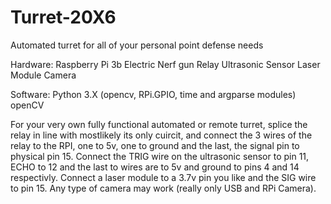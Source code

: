 # Turret-20X6
Automated turret for all of your personal point defense needs

Hardware:
  Raspberry Pi 3b
  Electric Nerf gun
  Relay
  Ultrasonic Sensor
  Laser Module
  Camera

Software:
  Python 3.X (opencv, RPi.GPIO, time and argparse modules)
  openCV
  

For your very own fully functional automated or remote turret, splice the relay in line with mostlikely its only cuircit, and connect the 3 wires of the relay to the RPI, one to 5v, one to ground and the last, the signal pin to physical pin 15.  Connect the TRIG wire on the ultrasonic sensor to pin 11, ECHO to 12 and the last to wires are to 5v and ground to pins 4 and 14 respectivly.  Connect a laser module to a 3.7v pin you like and the SIG wire to pin 15.  Any type of camera may work (really only USB and RPi Camera). 
